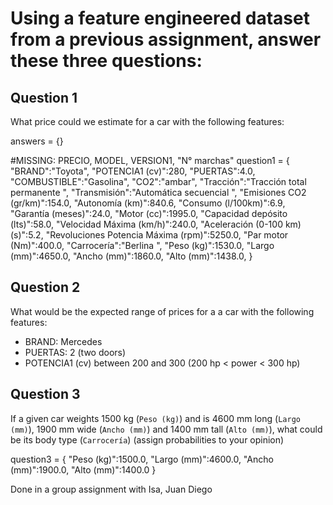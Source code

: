 # Using a feature engineered dataset from a previous assignment, answer these three questions:

## Question 1
What price could we estimate for a car with the following features:

answers = {}

#MISSING: PRECIO, MODEL, VERSION1, "N° marchas"
question1 = {
    "BRAND":"Toyota",
    "POTENCIA1 (cv)":280,
    "PUERTAS":4.0,
    "COMBUSTIBLE":"Gasolina",
    "CO2":"ambar",
    "Tracción":"Tracción total permanente ",
    "Transmisión":"Automática secuencial ",
    "Emisiones CO2 (gr/km)":154.0,
    "Autonomía (km)":840.6,
    "Consumo (l/100km)":6.9,
    "Garantía (meses)":24.0,
    "Motor (cc)":1995.0,
    "Capacidad depósito (lts)":58.0,
    "Velocidad Máxima (km/h)":240.0,
    "Aceleración (0-100 km) (s)":5.2,
    "Revoluciones Potencia Máxima (rpm)":5250.0,
    "Par motor (Nm)":400.0,
    "Carrocería":"Berlina ",
    "Peso (kg)":1530.0,
    "Largo (mm)":4650.0,
    "Ancho (mm)":1860.0,
    "Alto (mm)":1438.0,
}


## Question 2
What would be the expected range of prices for a a car with the following features:
* BRAND: Mercedes
* PUERTAS: 2 (two doors)
* POTENCIA1 (cv) between 200 and 300 (200 hp < power < 300 hp)



## Question 3
If a given car weights 1500 kg (```Peso (kg)```) and is 4600 mm long (```Largo (mm)```), 1900 mm wide (```Ancho (mm)```) and 1400 mm tall (```Alto (mm)```), what could be its body type (```Carrocería```) (assign probabilities to your opinion)


question3 = {
    "Peso (kg)":1500.0,
    "Largo (mm)":4600.0,
    "Ancho (mm)":1900.0,
    "Alto (mm)":1400.0
}



Done in a group assignment with Isa, Juan Diego
